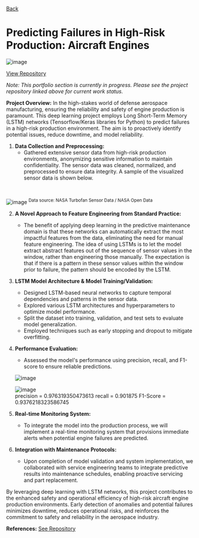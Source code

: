 [Back](https://zenjen-devs.github.io)

# Predicting Failures in High-Risk Production: Aircraft Engines

![image](https://github.com/zenjen-devs/zenjen-devs.github.io/assets/84609216/c4bb9213-a0f0-495a-bade-8b65391429ca)

[View Repository](https://github.com/zenjen-dev/deep-learning_predicting-failures/blob/main/DeepLearning_PredictiveMaintenance.ipynb) <br>

*Note: This portfolio section is currently in progress. Please see the project repository linked above for current work status.*

**Project Overview:**
In the high-stakes world of defense aerospace manufacturing, ensuring the reliability and safety of engine production is paramount. This deep learning project employs Long Short-Term Memory (LSTM) networks (Tensorflow/Keras libraries for Python) to predict failures in a high-risk production environment. The aim is to proactively identify potential issues, reduce downtime, and model reliability.

1. **Data Collection and Preprocessing:**
   - Gathered extensive sensor data from high-risk production environments, anonymizing sensitive information to maintain confidentiality. The sensor data was cleaned, normalized, and preprocessed to ensure data integrity. A sample of the visualized sensor data is shown below.
<br>

  ![image](https://github.com/zenjen-devs/zenjen-devs.github.io/assets/84609216/30ac2eb0-e2f6-4480-a3e7-e258b0bf476b)
<sup>Data source: NASA Turbofan Sensor Data / NASA Open Data</sup>

2. **A Novel Approach to Feature Engineering from Standard Practice:**
   - The benefit of applying deep learning in the predictive maintenance domain is that these networks can automatically extract the most impactful features from the data, eliminating the need for manual feature engineering. The idea of using LSTMs is to let the model extract abstract features out of the sequence of sensor values in the window, rather than engineering those manually. The expectation is that if there is a pattern in these sensor values within the window prior to failure, the pattern should be encoded by the LSTM.

4. **LSTM Model Architecture & Model Training/Validation:**
   - Designed LSTM-based neural networks to capture temporal dependencies and patterns in the sensor data.
   - Explored various LSTM architectures and hyperparameters to optimize model performance.
   - Split the dataset into training, validation, and test sets to evaluate model generalization.
   - Employed techniques such as early stopping and dropout to mitigate overfitting.

5. **Performance Evaluation:**
   - Assessed the model's performance using precision, recall, and F1-score to ensure reliable predictions. <br>

   ![image](https://github.com/zenjen-devs/zenjen-devs.github.io/assets/84609216/d776bfe9-22d8-49f1-b4b7-5c14802e0a27)
   <br>


   ![image](https://github.com/zenjen-devs/zenjen-devs.github.io/assets/84609216/ae2445e8-c165-4166-8039-ece055c91823)
     <br>
precision = 0.976319350473613
recall = 0.901875
F1-Score = 0.9376218323586745

7. **Real-time Monitoring System:**
   - To integrate the model into the production process, we will implement a real-time monitoring system that provisions immediate alerts when potential engine failures are predicted.

8. **Integration with Maintenance Protocols:**
   - Upon completion of model validation and system implementation, we collaborated with service engineering teams to integrate predictive results into maintenance schedules, enabling proactive servicing and part replacement.

By leveraging deep learning with LSTM networks, this project contributes to the enhanced safety and operational efficiency of high-risk aircraft engine production environments. Early detection of anomalies and potential failures minimizes downtime, reduces operational risks, and reinforces the commitment to safety and reliability in the aerospace industry.

**References:** [See Repository](https://github.com/zenjen-dev/deep-learning_predicting-failures/blob/main/DeepLearning_PredictiveMaintenance.ipynb) 
